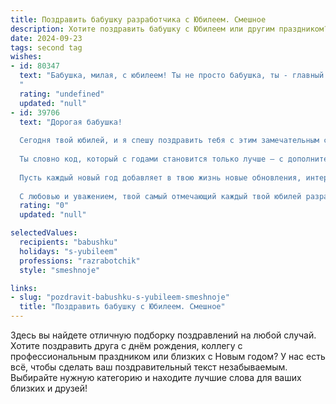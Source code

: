 ```yaml
---
title: Поздравить бабушку разработчика с Юбилеем. Смешное
description: Хотите поздравить бабушку с Юбилеем или другим праздником? Наш ИИ создаст незабываемое поздравление, а вы обязательно выделитесь среди других.  
date: 2024-09-23
tags: second tag
wishes:
- id: 80347
  text: "Бабушка, милая, с юбилеем! Ты не просто бабушка, ты - главный разработчик в семейной корпорации \"Любовь и забота\"!  Ты создала самый лучший код нашей жизни - код счастья, добра и бесконечного позитива!  Поздравляем с днём рождения и желаем тебе новых, интересных проектов,  чтобы твоя  жизнь  была  наполнена  \"багами\"  только  от  счастья  и  нежных  объятий!
  "
  rating: "undefined"
  updated: "null"
- id: 39706
  text: "Дорогая бабушка!
  
  Сегодня твой юбилей, и я спешу поздравить тебя с этим замечательным событием! Ты, как опытный разработчик, всегда находишь оптимальные решения даже в самых сложных ситуациях – будь то запутанные жизненные алгоритмы или не очень удачные рецепты твоих пирожков!
  
  Ты словно код, который с годами становится только лучше – с дополнительными функциями, исправлениями ошибок и уникальными фишками!
  
  Пусть каждый новый год добавляет в твою жизнь новые обновления, интересные задачи и радостные события! Желаю тебе, чтобы все «баги» обходили стороной, а задуманные проекты выходили только «в продакшен»!
  
  С любовью и уважением, твой самый отмечающий каждый твой юбилей разработчик!"
  rating: "0"
  updated: "null"

selectedValues:
  recipients: "babushku"
  holidays: "s-yubileem"
  professions: "razrabotchik"
  style: "smeshnoje"

links:
- slug: "pozdravit-babushku-s-yubileem-smeshnoje"
  title: "Поздравить бабушку с Юбилеем. Смешное"
---
```


Здесь вы найдете отличную подборку поздравлений на любой случай. 
Хотите поздравить друга с днём рождения, коллегу с профессиональным праздником или близких с Новым годом? У нас есть всё, чтобы сделать ваш поздравительный текст незабываемым. Выбирайте нужную категорию и находите лучшие слова для ваших близких и друзей!
